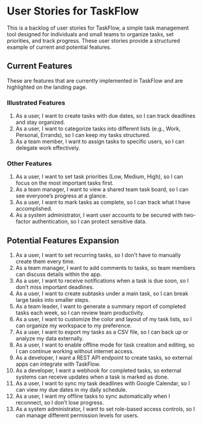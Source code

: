 # User Stories for TaskFlow

This is a backlog of user stories for TaskFlow, a simple task management tool designed for individuals and small teams to organize tasks, set priorities, and track progress. These user stories provide a structured example of current and potential features.

## Current Features

These are features that are currently implemented in TaskFlow and are highlighted on the landing page.

### Illustrated Features

1. As a user, I want to create tasks with due dates, so I can track deadlines and stay organized.
2. As a user, I want to categorize tasks into different lists (e.g., Work, Personal, Errands), so I can keep my tasks structured.
3. As a team member, I want to assign tasks to specific users, so I can delegate work effectively.

### Other Features

1. As a user, I want to set task priorities (Low, Medium, High), so I can focus on the most important tasks first.
2. As a team manager, I want to view a shared team task board, so I can see everyone’s progress at a glance.
3. As a user, I want to mark tasks as complete, so I can track what I have accomplished.
4. As a system administrator, I want user accounts to be secured with two-factor authentication, so I can protect sensitive data.

## Potential Features Expansion

1. As a user, I want to set recurring tasks, so I don’t have to manually create them every time.
2. As a team manager, I want to add comments to tasks, so team members can discuss details within the app.
3. As a user, I want to receive notifications when a task is due soon, so I don’t miss important deadlines.
4. As a user, I want to create subtasks under a main task, so I can break large tasks into smaller steps.
5. As a team leader, I want to generate a summary report of completed tasks each week, so I can review team productivity.
6. As a user, I want to customize the color and layout of my task lists, so I can organize my workspace to my preference.
7. As a user, I want to export my tasks as a CSV file, so I can back up or analyze my data externally.
8. As a user, I want to enable offline mode for task creation and editing, so I can continue working without internet access.
9. As a developer, I want a REST API endpoint to create tasks, so external apps can integrate with TaskFlow.
10. As a developer, I want a webhook for completed tasks, so external systems can receive updates when a task is marked as done.
11. As a user, I want to sync my task deadlines with Google Calendar, so I can view my due dates in my daily schedule.
12. As a user, I want my offline tasks to sync automatically when I reconnect, so I don’t lose progress.
13. As a system administrator, I want to set role-based access controls, so I can manage different permission levels for users.
